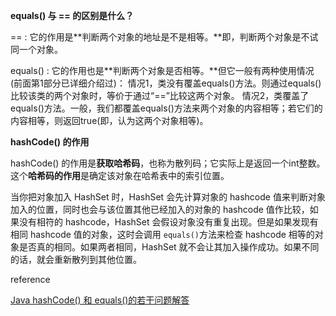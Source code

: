 **equals() 与 == 的区别是什么？**

== : 它的作用是**判断两个对象的地址是不是相等。**即，判断两个对象是不试同一个对象。

equals() : 它的作用也是**判断两个对象是否相等。**但它一般有两种使用情况(前面第1部分已详细介绍过)：
         情况1，类没有覆盖equals()方法。则通过equals()比较该类的两个对象时，等价于通过“==”比较这两个对象。
         情况2，类覆盖了equals()方法。一般，我们都覆盖equals()方法来两个对象的内容相等；若它们的内容相等，则返回true(即，认为这两个对象相等)。





 **hashCode() 的作用**

hashCode() 的作用是**获取哈希码**，也称为散列码；它实际上是返回一个int整数。这个**哈希码的作用**是确定该对象在哈希表中的索引位置。





当你把对象加入 HashSet 时，HashSet 会先计算对象的 hashcode 值来判断对象加入的位置，同时也会与该位置其他已经加入的对象的 hashcode 值作比较，如果没有相符的 hashcode，HashSet 会假设对象没有重复出现。但是如果发现有相同 hashcode 值的对象，这时会调用 `equals()`方法来检查 hashcode 相等的对象是否真的相同。如果两者相同，HashSet 就不会让其加入操作成功。如果不同的话，就会重新散列到其他位置。













reference

[Java hashCode() 和 equals()的若干问题解答](https://www.cnblogs.com/skywang12345/p/3324958.html)